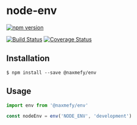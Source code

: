 # node-env

[![npm version](https://badge.fury.io/js/%40naxmefy%2Fenv.svg)](https://badge.fury.io/js/%40naxmefy%2Fenv)

[![Build Status](https://travis-ci.org/naxmefy/node-env.svg?branch=master)](https://travis-ci.org/naxmefy/node-env)
[![Coverage Status](https://coveralls.io/repos/github/naxmefy/node-env/badge.svg?branch=master)](https://coveralls.io/github/naxmefy/node-env?branch=master)

## Installation

```
$ npm install --save @naxmefy/env
```

## Usage

```JavaScript
import env from '@naxmefy/env'

const nodeEnv = env('NODE_ENV', 'development')
```
